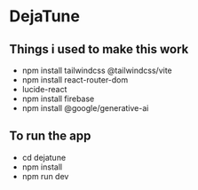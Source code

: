 # DejaTune

## Things i used to make this work
- npm install tailwindcss @tailwindcss/vite
- npm install react-router-dom
- lucide-react
- npm install firebase
- npm install @google/generative-ai



## To run the app
- cd dejatune
- npm install
- npm run dev

